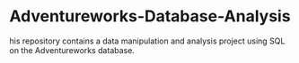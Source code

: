 # Adventureworks-Database-Analysis
his repository contains a data manipulation and analysis project using SQL on the Adventureworks database.
